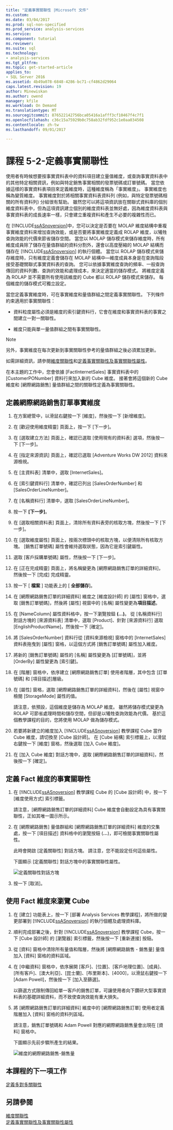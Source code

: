 ```yaml
---
title: "定義事實關聯性 |Microsoft 文件"
ms.custom: 
ms.date: 03/04/2017
ms.prod: sql-non-specified
ms.prod_service: analysis-services
ms.service: 
ms.component: tutorial
ms.reviewer: 
ms.suite: sql
ms.technology:
- analysis-services
ms.tgt_pltfrm: 
ms.topic: get-started-article
applies_to:
- SQL Server 2016
ms.assetid: 4b49a078-6848-4286-bc71-cf4862d29064
caps.latest.revision: 19
author: Minewiskan
ms.author: owend
manager: kfile
ms.workload: On Demand
ms.translationtype: MT
ms.sourcegitcommit: 876522142756bca05416a1afff3cf10467f4c7f1
ms.openlocfilehash: c36c15a75929b0c758ab32fdf952c1e0aa034508
ms.contentlocale: zh-tw
ms.lasthandoff: 09/01/2017

---
```

# <a name="lesson-5-2---defining-a-fact-relationship"></a>課程 5-2-定義事實關聯性
使用者有時候想要按事實資料表中的資料項目建立量值維度，或查詢事實資料表中的其他特定相關資訊，例如與特定銷售事實相關的發票號碼或訂單號碼。 當您依據這樣的事實資料表項目來定義維度時，這種維度稱為「事實維度」。 事實維度也稱為變質維度。 事實維度對於將相關事實資料表資料列 (例如，與特定發票號碼相關的所有資料列) 分組很有幫助。 雖然您可以將這項資訊放在關聯式資料庫的個別維度資料表中，但為這項資訊建立個別的維度資料表並無好處，因為維度資料表與事實資料表的成長速率一樣，只會建立重複資料和產生不必要的複雜性而已。  
  
在 [!INCLUDE[ssASnoversion](../includes/ssasnoversion-md.md)]中，您可以決定是否要在 MOLAP 維度結構中重複事實維度資料來增加查詢效能，或是否要將事實維度定義成 ROLAP 維度，以犧牲查詢效能的代價來節省儲存空間。 當您以 MOLAP 儲存模式來儲存維度時，所有維度成員除了儲存在量值群組的資料分割外，還會以高度壓縮的 MOLAP 結構而儲存在 [!INCLUDE[ssASnoversion](../includes/ssasnoversion-md.md)] 的執行個體。 當您以 ROLAP 儲存模式來儲存維度時，只有維度定義會儲存在 MOLAP 結構中—維度成員本身是在查詢階段接受基礎關聯式事實資料表的查詢。 您可以依據事實維度查詢的頻率、一般查詢傳回的資料列數、查詢的效能和處理成本，來決定適當的儲存模式。 將維度定義為 ROLAP 並不需要所有使用該維度的 Cube 都以 ROLAP 儲存模式來儲存。 每個維度的儲存模式可獨立設定。  
  
當您定義事實維度時，可在事實維度和量值群組之間定義事實關聯性。 下列條件約束適用於事實關聯性：  
  
-   資料粒度屬性必須是維度的索引鍵資料行，它會在維度和事實資料表的事實之間建立一對一關聯性。  
  
-   維度只能與單一量值群組之間有事實關聯性。  
  
> [!NOTE]  
> 另外，事實維度在每次更新到事實關聯性參考的量值群組之後必須累加更新。  
  
如需詳細資訊，請參閱[維度關聯性](../analysis-services/multidimensional-models-olap-logical-cube-objects/dimension-relationships.md)和[定義事實關聯性及事實關聯性屬性](../analysis-services/multidimensional-models/define-a-fact-relationship-and-fact-relationship-properties.md)。  
  
在本主題的工作中，您會依據 [FactInternetSales] 事實資料表中的 [CustomerPONumber] 資料行來加入新的 Cube 維度。 接著會將這個新的 Cube 維度和 [網際網路銷售] 量值群組之間的關聯性定義為事實關聯性。  
  
## <a name="defining-the-internet-sales-orders-fact-dimension"></a>定義網際網路銷售訂單事實維度  
  
1.  在方案總管中，以滑鼠右鍵按一下 [維度]，然後按一下 [新增維度]。  
  
2.  在 [歡迎使用維度精靈] 頁面上，按一下 [下一步]。  
  
3.  在 [選取建立方法] 頁面上，確認已選取 [使用現有的資料表] 選項，然後按一下 [下一步]。  
  
4.  在 [指定來源資訊] 頁面上，確認已選取 [Adventure Works DW 2012] 資料來源檢視。  
  
5.  在 [主資料表] 清單中，選取 [InternetSales]。  
  
6.  在 [索引鍵資料行] 清單中，確認已列出 [SalesOrderNumber] 和 [SalesOrderLineNumber]。  
  
7.  在 [名稱資料行] 清單中，選取 [SalesOrderLineNumber]。  
  
8.  按一下 **[下一步]**。  
  
9. 在 [選取相關資料表] 頁面上，清除所有資料表旁的核取方塊，然後按一下 [下一步]。  
  
10. 在 [選取維度屬性] 頁面上，按兩次標頭中的核取方塊，以便清除所有核取方塊。 [銷售訂單號碼] 屬性會維持選取狀態，因為它是索引鍵屬性。  
  
11. 選取 [客戶採購單號碼] 屬性，然後按一下 [下一步]。  
  
12. 在 [正在完成精靈] 頁面上，將名稱變更為 [網際網路銷售訂單的詳細資料]，然後按一下 [完成] 完成精靈。  
  
13. 按一下 [ **檔案** ] 功能表上的 [ **全部儲存**]。  
  
14. 在 [網際網路銷售訂單的詳細資料] 維度之 [維度設計師] 的 [屬性] 窗格中，選取 [銷售訂單號碼]，然後將 [屬性] 視窗中的 [名稱] 屬性變更為**項目描述**。  
  
15. 在 [NameColumn] 屬性資料格中，按一下瀏覽按鈕 **(…)**。 從 [名稱資料行] 對話方塊的 [來源資料表] 清單中，選取 [Product]、針對 [來源資料行] 選取 [EnglishProductName]，然後按一下 [確定]。  
  
16. 將 [SalesOrderNumber] 資料行從 [資料來源檢視] 窗格中的 [InternetSales] 資料表拖曳到 [屬性] 窗格，以這個方式將 [銷售訂單號碼] 屬性加入維度。  
  
17. 將新的 [銷售訂單號碼] 屬性的 [名稱] 屬性變更為 [訂單號碼]，並將 [OrderBy] 屬性變更為 [索引鍵]。  
  
18. 在 [階層] 窗格中，依序建立 [網際網路銷售訂單] 使用者階層，其中包含 [訂單號碼] 和 [項目描述]層級。  
  
19. 在 [屬性] 窗格，選取 [網際網路銷售訂單的詳細資料]，然後在 [屬性] 視窗中檢閱 [StorageMode] 屬性的值。  
  
    請注意，依預設，這個維度是儲存為 MOLAP 維度。 雖然將儲存模式變更為 ROLAP 可節省處理時間和儲存空間，但卻是以犧牲查詢效能為代價。 基於這個教學課程的目的，您將使用 MOLAP 做為儲存模式。  
  
20. 若要將新建立的維度加入 [!INCLUDE[ssASnoversion](../includes/ssasnoversion-md.md)] 教學課程 Cube 當作 Cube 維度，請切換至 [Cube 設計師]。 在 [Cube 結構] 索引標籤上，以滑鼠右鍵按一下 [維度] 窗格，然後選取 [加入 Cube 維度]。  
  
21. 在 [加入 Cube 維度] 對話方塊中，選取 [網際網路銷售訂單的詳細資料]，然後按一下 [確定]。  
  
## <a name="defining-a-fact-relationship-for-the-fact-dimension"></a>定義 Fact 維度的事實關聯性  
  
1.  在 [!INCLUDE[ssASnoversion](../includes/ssasnoversion-md.md)] 教學課程 Cube 的 [Cube 設計師] 中，按一下 [維度使用方式] 索引標籤。  
  
    請注意，[網際網路銷售訂單的詳細資料] Cube 維度會自動設定為具有事實關聯性，正如其唯一圖示所示。  
  
2.  在 [網際網路銷售] 量值群組和 [網際網路銷售訂單的詳細資料] 維度的交集處，按一下 [項目描述] 資料格中的瀏覽按鈕 (**…**)，即可檢閱事實關聯性屬性。  
  
    此時會開啟 [定義關聯性] 對話方塊。 請注意，您不能設定任何這些屬性。  
  
    下圖顯示 [定義關聯性] 對話方塊中的事實關聯性屬性。  
  
    ![定義關聯性對話方塊](../analysis-services/media/l5-factrelationship-2.gif "定義關聯性對話方塊")  
  
3.  按一下 [取消]。  
  
## <a name="browsing-the-cube-by-using-the-fact-dimension"></a>使用 Fact 維度來瀏覽 Cube  
  
1.  在 [建立] 功能表上，按一下 [部署 Analysis Services 教學課程]，將所做的變更部署到 [!INCLUDE[ssASnoversion](../includes/ssasnoversion-md.md)] 的執行個體及處理資料庫。  
  
2.  順利完成部署之後，針對 [!INCLUDE[ssASnoversion](../includes/ssasnoversion-md.md)] 教學課程 Cube，按一下 [Cube 設計師] 的 [瀏覽器] 索引標籤，然後按一下 [重新連接] 按鈕。  
  
3.  從 [資料] 窗格中清除所有量值和階層，然後將 [網際網路銷售 - 銷售量] 量值加入 [資料] 窗格的資料區域。  
  
4.  在 [中繼資料] 窗格中，依序展開 [客戶]、[位置]、[客戶地理位置]、[成員]、[所有客戶]、[澳大利亞]、[昆士蘭]、[布里斯本]、[4000]，以滑鼠右鍵按一下 [Adam Powell]，然後按一下 [加入至篩選]。  
  
    以篩選方式限制傳回給單一客戶的銷售訂單，可讓使用者向下鑽研大型事實資料表的基礎詳細資料，而不致使查詢效能有重大損失。  
  
5.  將 [網際網路銷售訂單的詳細資料] 維度中的 [網際網路銷售訂單] 使用者定義階層加入 [資料] 窗格的資料列區域。  
  
    請注意，銷售訂單號碼和 Adam Powell 對應的網際網路銷售量會出現在 [資料] 窗格中。  
  
    下圖顯示先前步驟所產生的結果。  
  
    ![維度的網際網路銷售-銷售量](../analysis-services/media/l5-factrelationship-3.gif "維度的網際網路銷售-銷售量")  
  
## <a name="next-task-in-lesson"></a>本課程的下一項工作  
[定義多對多關聯性](../analysis-services/lesson-5-3-defining-a-many-to-many-relationship.md)  
  
## <a name="see-also"></a>另請參閱  
[維度關聯性](../analysis-services/multidimensional-models-olap-logical-cube-objects/dimension-relationships.md)  
[定義事實關聯性及事實關聯性屬性](../analysis-services/multidimensional-models/define-a-fact-relationship-and-fact-relationship-properties.md)  
  
  
  


